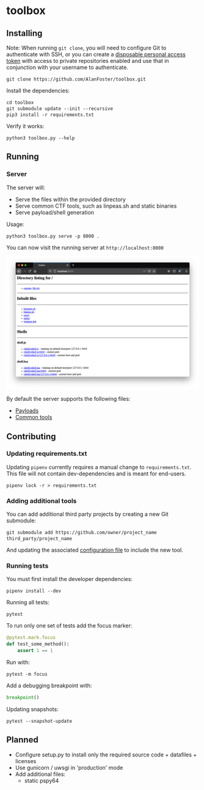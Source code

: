 # toolbox

## Installing

Note: When running `git clone`, you will need to configure Git to authenticate with SSH, or you can create a [disposable personal access token](https://docs.github.com/en/free-pro-team@latest/github/authenticating-to-github/creating-a-personal-access-token#creating-a-token) with access to private repositories enabled and use that in conjunction with your username to authenticate.

```
git clone https://github.com/AlanFoster/toolbox.git
```

Install the dependencies:
```
cd toolbox
git submodule update --init --recursive
pip3 install -r requirements.txt
```

Verify it works:

```
python3 toolbox.py --help
```

## Running

### Server

The server will:
- Serve the files within the provided directory
- Serve common CTF tools, such as linpeas.sh and static binaries
- Serve payload/shell generation

Usage:

```
python3 toolbox.py serve -p 8000 .
```

You can now visit the running server at `http://localhost:8000`

![Example of the running server](./images/server.png)

By default the server supports the following files:

- [Payloads](toolbox/server/templates)
- [Common tools](toolbox/config.json)

## Contributing

### Updating requirements.txt

Updating `pipenv` currently requires a manual change to `requirements.txt`.
This file will not contain dev-dependencies and is meant for end-users.

```
pipenv lock -r > requirements.txt
```

### Adding additional tools

You can add additional third party projects by creating a new Git submodule:

```
git submodule add https://github.com/owner/project_name third_party/project_name
```

And updating the associated [configuration file](toolbox/config.json) to include the new tool.

### Running tests

You must first install the developer dependencies:

```shell
pipenv install --dev
```

Running all tests:

```
pytest
```

To run only one set of tests add the focus marker:

```python
@pytest.mark.focus
def test_some_method():
    assert 1 == 1
```

Run with:

```shell
pytest -m focus
```

Add a debugging breakpoint with:

```python
breakpoint()
```

Updating snapshots:

```shell
pytest --snapshot-update
```

## Planned

- Configure setup.py to install only the required source code + datafiles + licenses
- Use gunicorn / uwsgi in 'production' mode
- Add additional files:
  - static pspy64
